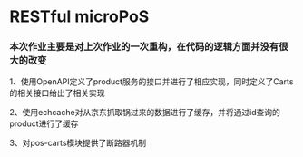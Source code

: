 # RESTful microPoS 

### 本次作业主要是对上次作业的一次重构，在代码的逻辑方面并没有很大的改变

1、使用OpenAPI定义了product服务的接口并进行了相应实现，同时定义了Carts的相关接口给出了相关实现

2、使用echcache对从京东抓取锅过来的数据进行了缓存，并将通过id查询的product进行了缓存

3、对pos-carts模块提供了断路器机制
